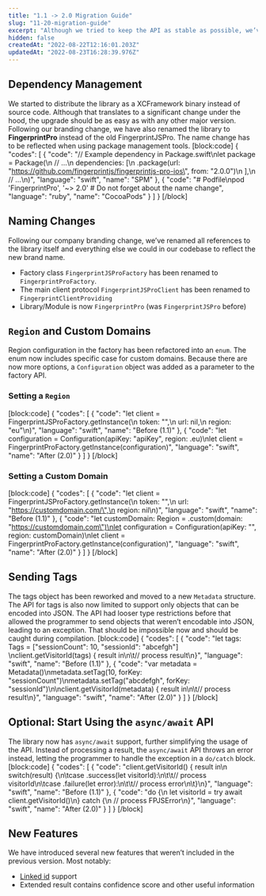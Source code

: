 ```yaml
---
title: "1.1 -> 2.0 Migration Guide"
slug: "11-20-migration-guide"
excerpt: "Although we tried to keep the API as stable as possible, we’ve made some changes in the name of simplification and new feature support. This guide should help with an effortless migration from previous version (1.1) to 2.0."
hidden: false
createdAt: "2022-08-22T12:16:01.203Z"
updatedAt: "2022-08-23T16:28:39.976Z"
---
```

## Dependency Management
We started to distribute the library as a XCFramework binary instead of source code. Although that translates to a significant change under the hood, the upgrade should be as easy as with any other major version. Following our branding change, we have also renamed the library to **FingerprintPro** instead of the old FingerprintJSPro. The name change has to be reflected when using package management tools.
[block:code]
{
  "codes": [
    {
      "code": "// Example dependency in Package.swift\nlet package = Package(\n  // ...\n  dependencies: [\n        .package(url: \"https://github.com/fingerprintjs/fingerprintjs-pro-ios\", from: \"2.0.0\")\n  ],\n  // ...\n)",
      "language": "swift",
      "name": "SPM"
    },
    {
      "code": "# Podfile\npod 'FingerprintPro', '~> 2.0' # Do not forget about the name change",
      "language": "ruby",
      "name": "CocoaPods"
    }
  ]
}
[/block]
## Naming Changes
Following our company branding change, we’ve renamed all references to the library itself and everything else we could in our codebase to reflect the new brand name.

* Factory class  `FingerprintJSProFactory` has been renamed to `FingerprintProFactory`.
* The main client protocol `FingerprintJSProClient` has been renamed to `FingerprintClientProviding`
* Library/Module is now `FingerprintPro` (was `FingerprintJSPro` before)

## `Region` and Custom Domains
Region configuration in the factory has been refactored into an `enum`. The enum now includes specific case for custom domains. Because there are now more options, a `Configuration` object was added as a parameter to the factory API.

### Setting a `Region`
[block:code]
{
  "codes": [
    {
      "code": "let client = FingerprintJSProFactory.getInstance(\n  token: \"<apiKey>\",\n  url: nil,\n  region: \"eu\"\n)",
      "language": "swift",
      "name": "Before (1.1)"
    },
    {
      "code": "let configuration = Configuration(apiKey: \"apiKey\", region: .eu)\nlet client = FingerprintProFactory.getInstance(configuration)",
      "language": "swift",
      "name": "After (2.0)"
    }
  ]
}
[/block]
### Setting a Custom Domain
[block:code]
{
  "codes": [
    {
      "code": "let client = FingerprintJSProFactory.getInstance(\n  token: \"<apiKey>\",\n  url: \"https://customdomain.com/\",\n  region: nil\n)",
      "language": "swift",
      "name": "Before (1.1)"
    },
    {
      "code": "let customDomain: Region = .custom(domain: \"https://customdomain.com\")\nlet configuration = Configuration(apiKey: \"<apiKey>\", region: customDomain)\nlet client = FingerprintProFactory.getInstance(configuration)",
      "language": "swift",
      "name": "After (2.0)"
    }
  ]
}
[/block]
## Sending Tags
The tags object has been reworked and moved to a new `Metadata` structure. The API for tags is also now limited to support only objects that can be encoded into JSON. The API had looser type restrictions before that allowed the programmer to send objects that weren’t encodable into JSON, leading to an exception. That should be impossible now and should be caught during compilation.
[block:code]
{
  "codes": [
    {
      "code": "let tags: Tags = [\"sessionCount\": 10, \"sessionId\": \"abcefgh\"] \nclient.getVisitorId(tags) { result in\n\t// process result\n}",
      "language": "swift",
      "name": "Before (1.1)"
    },
    {
      "code": "var metadata = Metadata()\nmetadata.setTag(10, forKey: \"sessionCount\")\nmetadata.setTag(\"abcdefgh\", forKey: \"sessionId\")\n\nclient.getVisitorId(metadata) { result in\n\t// process result\n}",
      "language": "swift",
      "name": "After (2.0)"
    }
  ]
}
[/block]
## Optional: Start Using the `async/await` API
The library now has `async/await` support, further simplifying the usage of the API. Instead of processing a result, the `async/await` API throws an error instead, letting the programmer to handle the exception in a `do/catch` block.
[block:code]
{
  "codes": [
    {
      "code": "client.getVisitorId() { result in\n  switch(result) {\n\tcase .success(let visitorId):\n\t\t// process visitorId\n\tcase .failure(let error):\n\t\t// process error\n\t}\n}",
      "language": "swift",
      "name": "Before (1.1)"
    },
    {
      "code": "do {\n   let visitorId = try await client.getVisitorId()\n} catch {\n // process FPJSError\n}",
      "language": "swift",
      "name": "After (2.0)"
    }
  ]
}
[/block]
## New Features
We have introduced several new features that weren’t included in the previous version. Most notably:

* [Linked id](https://dev.fingerprint.com/docs/server-api#linkedid-adding-a-custom-identifier-to-events) support
* Extended result contains confidence score and other useful information